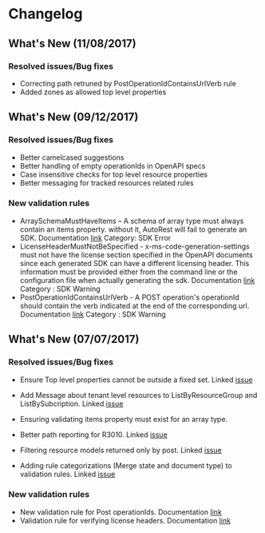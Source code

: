 # Changelog

## What's New (11/08/2017)

### Resolved issues/Bug fixes
-	Correcting path retruned by PostOperationIdContainsUrlVerb rule
-	Added zones as allowed top level properties

## What's New (09/12/2017)

### Resolved issues/Bug fixes
-	Better camelcased suggestions
-	Better handling of empty operationIds in OpenAPI specs
-	Case insensitive checks for top level resource properties
-	Better messaging for tracked resources related rules

### New validation rules
-	ArraySchemaMustHaveItems – A schema of array type must always contain an items property. without it, AutoRest will fail to generate an SDK. Documentation [link](https://github.com/Azure/azure-rest-api-specs/blob/8ac36944d0ab7f6d07daf077a99bdae873d5e3f6/documentation/openapi-authoring-automated-guidelines.md#R2009) Category: SDK Error
-	LicenseHeaderMustNotBeSpecified - x-ms-code-generation-settings must not have the license section specified in the OpenAPI documents since each generated SDK can have a different licensing header. This information must be provided either from the command line or the configuration file when actually generating the sdk. Documentation [link](https://github.com/Azure/azure-rest-api-specs/blob/8ac36944d0ab7f6d07daf077a99bdae873d5e3f6/documentation/openapi-authoring-automated-guidelines.md#R2065) Category : SDK Warning
-	PostOperationIdContainsUrlVerb - A POST operation's operationId should contain the verb indicated at the end of the corresponding url. Documentation [link](https://github.com/Azure/azure-rest-api-specs/blob/8ac36944d0ab7f6d07daf077a99bdae873d5e3f6/documentation/openapi-authoring-automated-guidelines.md#R2066) Category : SDK Warning


## What's New (07/07/2017)

### Resolved issues/Bug fixes
-   Ensure Top level properties cannot be outside a fixed set. Linked [issue](https://github.com/Azure/autorest/issues/2305)
-   Add Message about tenant level resources to ListByResourceGroup and ListBySubcription. Linked [issue](https://github.com/Azure/autorest/issues/2389)
-	Ensuring validating items property must exist for an array type.

-	Better path reporting for R3010. Linked [issue](https://github.com/Azure/autorest/issues/2314)

-	Filtering resource models returned only by post. Linked [issue](https://github.com/Azure/autorest/issues/2316)

-	Adding rule categorizations (Merge state and document type) to validation rules. Linked [issue](https://github.com/Azure/autorest/issues/2313)

### New validation rules
-   New validation rule for Post operationIds. Documentation [link](https://github.com/Azure/azure-rest-api-specs/blob/master/documentation/openapi-authoring-automated-guidelines.md#R2064)
-	Validation rule for verifying license headers. Documentation [link](https://github.com/Azure/azure-rest-api-specs/blob/master/documentation/openapi-authoring-automated-guidelines.md#R2065)